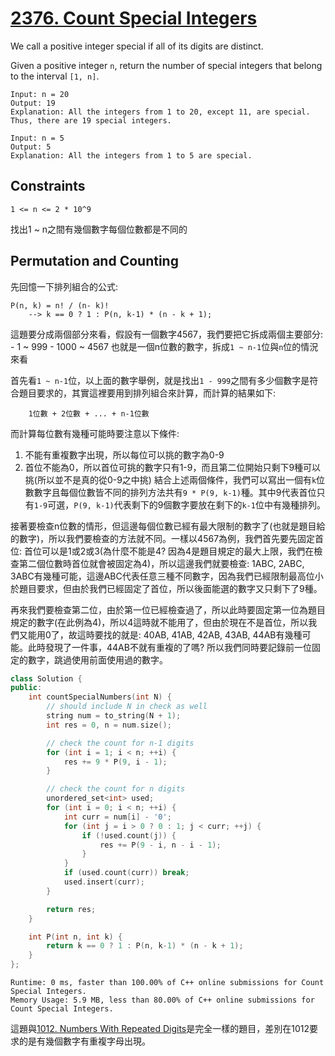 # [2376. Count Special Integers](https://leetcode.com/problems/count-special-integers/)

We call a positive integer special if all of its digits are distinct.

Given a positive integer `n`, return the number of special integers that belong to the interval `[1, n]`.

```
Input: n = 20
Output: 19
Explanation: All the integers from 1 to 20, except 11, are special. Thus, there are 19 special integers.
```

```
Input: n = 5
Output: 5
Explanation: All the integers from 1 to 5 are special.
```

## Constraints
```
1 <= n <= 2 * 10^9
```

找出1 ~ n之間有幾個數字每個位數都是不同的

## Permutation and Counting

先回憶一下排列組合的公式:
```
P(n, k) = n! / (n- k)!
    --> k == 0 ? 1 : P(n, k-1) * (n - k + 1);
```

這題要分成兩個部分來看，假設有一個數字4567，我們要把它拆成兩個主要部分:
    - 1 ~ 999
    - 1000 ~ 4567
也就是一個n位數的數字，拆成`1 ~ n-1`位與`n`位的情況來看

首先看`1 ~ n-1`位，以上面的數字舉例，就是找出`1 - 999`之間有多少個數字是符合題目要求的，其實這裡要用到排列組合來計算，而計算的結果如下:
```
    1位數 + 2位數 + ... + n-1位數
```
而計算每位數有幾種可能時要注意以下條件:
1. 不能有重複數字出現，所以每位可以挑的數字為0-9
2. 首位不能為0，所以首位可挑的數字只有1-9，而且第二位開始只剩下9種可以挑(所以並不是真的從0-9之中挑)
結合上述兩個條件，我們可以寫出一個有`k`位數數字且每個位數皆不同的排列方法共有`9 * P(9, k-1)`種。其中9代表首位只有`1-9`可選，`P(9, k-1)`代表剩下的9個數字要放在剩下的`k-1`位中有幾種排列。


接著要檢查n位數的情形，但這邊每個位數已經有最大限制的數字了(也就是題目給的數字)，所以我們要檢查的方法就不同。一樣以4567為例，我們首先要先固定首位: 首位可以是1或2或3(為什麼不能是4? 因為4是題目規定的最大上限，我們在檢查第二個位數時首位就會被固定為4)，所以這邊我們就要檢查: 1ABC, 2ABC, 3ABC有幾種可能，這邊ABC代表任意三種不同數字，因為我們已經限制最高位小於題目要求，但由於我們已經固定了首位，所以後面能選的數字又只剩下了9種。

再來我們要檢查第二位，由於第一位已經檢查過了，所以此時要固定第一位為題目規定的數字(在此例為4)，所以4這時就不能用了，但由於現在不是首位，所以我們又能用0了，故這時要找的就是: 40AB, 41AB, 42AB, 43AB, 44AB有幾種可能。此時發現了一件事，44AB不就有重複的了嗎? 所以我們同時要記錄前一位固定的數字，跳過使用前面使用過的數字。

```cpp
class Solution {
public:
    int countSpecialNumbers(int N) {
        // should include N in check as well
        string num = to_string(N + 1);
        int res = 0, n = num.size();

        // check the count for n-1 digits
        for (int i = 1; i < n; ++i) {
            res += 9 * P(9, i - 1);
        }

        // check the count for n digits
        unordered_set<int> used;
        for (int i = 0; i < n; ++i) {
            int curr = num[i] - '0';
            for (int j = i > 0 ? 0 : 1; j < curr; ++j) {
                if (!used.count(j)) {
                    res += P(9 - i, n - i - 1);
                }
            }
            if (used.count(curr)) break;
            used.insert(curr);
        }

        return res;
    }

    int P(int n, int k) {
        return k == 0 ? 1 : P(n, k-1) * (n - k + 1);
    }
};
```

```
Runtime: 0 ms, faster than 100.00% of C++ online submissions for Count Special Integers.
Memory Usage: 5.9 MB, less than 80.00% of C++ online submissions for Count Special Integers.
```
這題與[1012. Numbers With Repeated Digits](https://leetcode.com/problems/numbers-with-repeated-digits/)是完全一樣的題目，差別在1012要求的是有幾個數字有重複字母出現。

